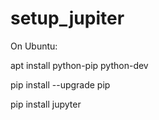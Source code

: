 # setup_jupiter
On Ubuntu:

apt install python-pip python-dev

pip install --upgrade pip

pip install jupyter
